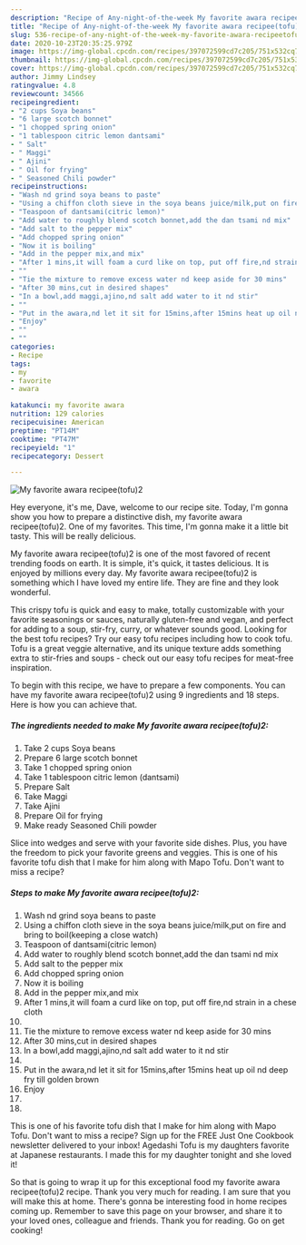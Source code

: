 ```yaml
---
description: "Recipe of Any-night-of-the-week My favorite awara recipee(tofu)2"
title: "Recipe of Any-night-of-the-week My favorite awara recipee(tofu)2"
slug: 536-recipe-of-any-night-of-the-week-my-favorite-awara-recipeetofu2
date: 2020-10-23T20:35:25.979Z
image: https://img-global.cpcdn.com/recipes/397072599cd7c205/751x532cq70/my-favorite-awara-recipeetofu2-recipe-main-photo.jpg
thumbnail: https://img-global.cpcdn.com/recipes/397072599cd7c205/751x532cq70/my-favorite-awara-recipeetofu2-recipe-main-photo.jpg
cover: https://img-global.cpcdn.com/recipes/397072599cd7c205/751x532cq70/my-favorite-awara-recipeetofu2-recipe-main-photo.jpg
author: Jimmy Lindsey
ratingvalue: 4.8
reviewcount: 34566
recipeingredient:
- "2 cups Soya beans"
- "6 large scotch bonnet"
- "1 chopped spring onion"
- "1 tablespoon citric lemon dantsami"
- " Salt"
- " Maggi"
- " Ajini"
- " Oil for frying"
- " Seasoned Chili powder"
recipeinstructions:
- "Wash nd grind soya beans to paste"
- "Using a chiffon cloth sieve in the soya beans juice/milk,put on fire and bring to boil(keeping a close watch)"
- "Teaspoon of dantsami(citric lemon)"
- "Add water to roughly blend scotch bonnet,add the dan tsami nd mix"
- "Add salt to the pepper mix"
- "Add chopped spring onion"
- "Now it is boiling"
- "Add in the pepper mix,and mix"
- "After 1 mins,it will foam a curd like on top, put off fire,nd strain in a chese cloth"
- ""
- "Tie the mixture to remove excess water nd keep aside for 30 mins"
- "After 30 mins,cut in desired shapes"
- "In a bowl,add maggi,ajino,nd salt add water to it nd stir"
- ""
- "Put in the awara,nd let it sit for 15mins,after 15mins heat up oil nd deep fry till golden brown"
- "Enjoy"
- ""
- ""
categories:
- Recipe
tags:
- my
- favorite
- awara

katakunci: my favorite awara 
nutrition: 129 calories
recipecuisine: American
preptime: "PT14M"
cooktime: "PT47M"
recipeyield: "1"
recipecategory: Dessert

---
```



![My favorite awara recipee(tofu)2](https://img-global.cpcdn.com/recipes/397072599cd7c205/751x532cq70/my-favorite-awara-recipeetofu2-recipe-main-photo.jpg)

Hey everyone, it's me, Dave, welcome to our recipe site. Today, I'm gonna show you how to prepare a distinctive dish, my favorite awara recipee(tofu)2. One of my favorites. This time, I'm gonna make it a little bit tasty. This will be really delicious.

My favorite awara recipee(tofu)2 is one of the most favored of recent trending foods on earth. It is simple, it's quick, it tastes delicious. It is enjoyed by millions every day. My favorite awara recipee(tofu)2 is something which I have loved my entire life. They are fine and they look wonderful.

This crispy tofu is quick and easy to make, totally customizable with your favorite seasonings or sauces, naturally gluten-free and vegan, and perfect for adding to a soup, stir-fry, curry, or whatever sounds good. Looking for the best tofu recipes? Try our easy tofu recipes including how to cook tofu. Tofu is a great veggie alternative, and its unique texture adds something extra to stir-fries and soups - check out our easy tofu recipes for meat-free inspiration.


To begin with this recipe, we have to prepare a few components. You can have my favorite awara recipee(tofu)2 using 9 ingredients and 18 steps. Here is how you can achieve that.

<!--inarticleads1-->

##### The ingredients needed to make My favorite awara recipee(tofu)2:

1. Take 2 cups Soya beans
1. Prepare 6 large scotch bonnet
1. Take 1 chopped spring onion
1. Take 1 tablespoon citric lemon (dantsami)
1. Prepare  Salt
1. Take  Maggi
1. Take  Ajini
1. Prepare  Oil for frying
1. Make ready  Seasoned Chili powder


Slice into wedges and serve with your favorite side dishes. Plus, you have the freedom to pick your favorite greens and veggies. This is one of his favorite tofu dish that I make for him along with Mapo Tofu. Don&#39;t want to miss a recipe? 

<!--inarticleads2-->

##### Steps to make My favorite awara recipee(tofu)2:

1. Wash nd grind soya beans to paste
1. Using a chiffon cloth sieve in the soya beans juice/milk,put on fire and bring to boil(keeping a close watch)
1. Teaspoon of dantsami(citric lemon)
1. Add water to roughly blend scotch bonnet,add the dan tsami nd mix
1. Add salt to the pepper mix
1. Add chopped spring onion
1. Now it is boiling
1. Add in the pepper mix,and mix
1. After 1 mins,it will foam a curd like on top, put off fire,nd strain in a chese cloth
1. 
1. Tie the mixture to remove excess water nd keep aside for 30 mins
1. After 30 mins,cut in desired shapes
1. In a bowl,add maggi,ajino,nd salt add water to it nd stir
1. 
1. Put in the awara,nd let it sit for 15mins,after 15mins heat up oil nd deep fry till golden brown
1. Enjoy
1. 
1. 


This is one of his favorite tofu dish that I make for him along with Mapo Tofu. Don&#39;t want to miss a recipe? Sign up for the FREE Just One Cookbook newsletter delivered to your inbox! Agedashi Tofu is my daughters favorite at Japanese restaurants. I made this for my daughter tonight and she loved it! 

So that is going to wrap it up for this exceptional food my favorite awara recipee(tofu)2 recipe. Thank you very much for reading. I am sure that you will make this at home. There's gonna be interesting food in home recipes coming up. Remember to save this page on your browser, and share it to your loved ones, colleague and friends. Thank you for reading. Go on get cooking!
